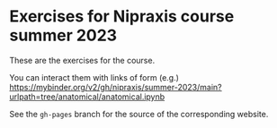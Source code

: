 # Exercises for Nipraxis course summer 2023

These are the exercises for the course.

You can interact them with links of form (e.g.)
<https://mybinder.org/v2/gh/nipraxis/summer-2023/main?urlpath=tree/anatomical/anatomical.ipynb>

See the `gh-pages` branch for the source of the corresponding website.
